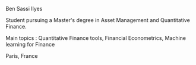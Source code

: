Ben Sassi Ilyes

Student pursuing a Master's degree in Asset Management and Quantitative Finance.

Main topics : Quantitative Finance tools, Financial Econometrics, Machine learning for Finance

Paris, France
